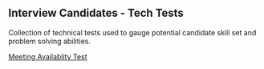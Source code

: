 ## Interview Candidates - Tech Tests

Collection of technical tests used to gauge potential candidate skill set and problem solving abilities.

[Meeting Availablity Test](meeting-calendar.md)